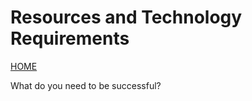 # Resources and Technology Requirements
[HOME](https://github.com/adamspanier/Distributed-Systems-Security)

What do you need to be successful?
